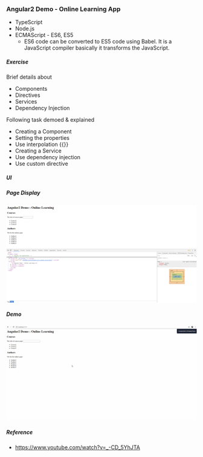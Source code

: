 
### Angular2 Demo - Online Learning App

* TypeScript
* Node.js
* ECMAScript - ES6, ES5
    * ES6 code can be converted to ES5 code using Babel. It is a JavaScript compiler basically it transforms the JavaScript.


##### Exercise
Brief details about

* Components
* Directives
* Services
* Dependency Injection
 
Following task demoed & explained 

* Creating a Component
* Setting the properties
* Use interpolation {{}}
* Creating a Service 
* Use dependency injection
* Use custom directive


##### UI
 
##### Page Display
 
![alt tag](https://raw.githubusercontent.com/nayakam/angular2-demo-online-learning/master/demo/angular2-demo-ui.png)

##### Demo

![alt tag](https://raw.githubusercontent.com/nayakam/angular2-demo-online-learning/master/demo/angular2-demo.gif)

##### Reference 

* https://www.youtube.com/watch?v=_-CD_5YhJTA
